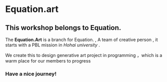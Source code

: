 # Equation.art

## This workshop belongs to Equation. 

The **Equation.Art** is a branch for Equation. , A team of creative person , 
it starts with a PBL mission in *Hohai university* .  

We create this to design generative art project in programming ，which is a warm place for our members to progress

### Have a nice journey!
